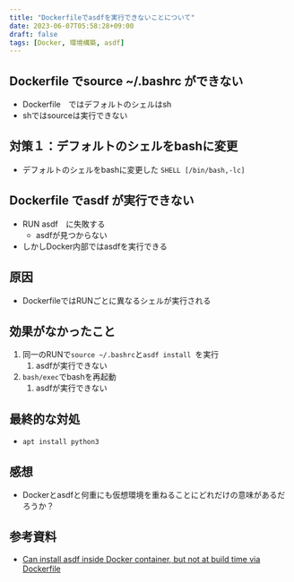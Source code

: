 ```yaml
---
title: "Dockerfileでasdfを実行できないことについて"
date: 2023-06-07T05:58:28+09:00
draft: false
tags: [Docker, 環境構築, asdf]
---
```

## Dockerfile でsource ~/.bashrc ができない
- Dockerfile　ではデフォルトのシェルはsh
- shではsourceは実行できない

## 対策１：デフォルトのシェルをbashに変更
- デフォルトのシェルをbashに変更した
   `SHELL [/bin/bash,-lc]`

## Dockerfile でasdf が実行できない
- RUN asdf　に失敗する
  - asdfが見つからない
- しかしDocker内部ではasdfを実行できる

## 原因
- DockerfileではRUNごとに異なるシェルが実行される

## 効果がなかったこと
1. 同一のRUNで`source ~/.bashrc`と`asdf install `を実行
   1. asdfが実行できない
2. `bash/exec`でbashを再起動
   1. asdfが実行できない 

## 最終的な対処
- `apt install python3`

## 感想
- Dockerとasdfと何重にも仮想環境を重ねることにどれだけの意味があるだろうか？

## 参考資料
- [Can install asdf inside Docker container, but not at build time via Dockerfile](https://stackoverflow.com/questions/72063324/can-install-asdf-inside-docker-container-but-not-at-build-time-via-dockerfile)